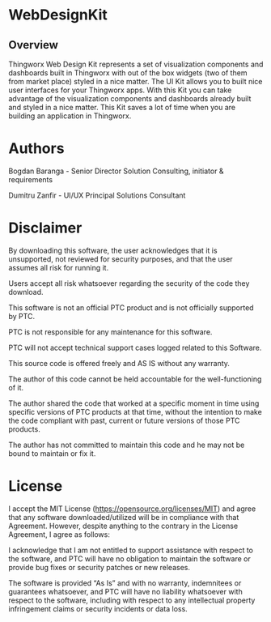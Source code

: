 # WebDesignKit

## Overview 

Thingworx Web Design Kit represents a set of visualization components and dashboards built in Thingworx with out of the box widgets (two of them from market place) styled in a nice matter. The UI Kit allows you to built nice user interfaces for your Thingworx apps. With this Kit you can take advantage of the visualization components and dashboards already built and styled in a nice matter.
This Kit saves a lot of time when you are building an application in Thingworx.



# Authors
Bogdan Baranga - Senior Director Solution Consulting, initiator & requirements 

Dumitru Zanfir - UI/UX Principal Solutions Consultant


# Disclaimer
By downloading this software, the user acknowledges that it is unsupported, not reviewed for security purposes, and that the user assumes all risk for running it.

Users accept all risk whatsoever regarding the security of the code they download.

This software is not an official PTC product and is not officially supported by PTC.

PTC is not responsible for any maintenance for this software.

PTC will not accept technical support cases logged related to this Software.

This source code is offered freely and AS IS without any warranty.

The author of this code cannot be held accountable for the well-functioning of it.

The author shared the code that worked at a specific moment in time using specific versions of PTC products at that time, without the intention to make the code compliant with past, current or future versions of those PTC products.

The author has not committed to maintain this code and he may not be bound to maintain or fix it.


# License
I accept the MIT License (https://opensource.org/licenses/MIT) and agree that any software downloaded/utilized will be in compliance with that Agreement. However, despite anything to the contrary in the License Agreement, I agree as follows:

I acknowledge that I am not entitled to support assistance with respect to the software, and PTC will have no obligation to maintain the software or provide bug fixes or security patches or new releases.

The software is provided “As Is” and with no warranty, indemnitees or guarantees whatsoever, and PTC will have no liability whatsoever with respect to the software, including with respect to any intellectual property infringement claims or security incidents or data loss.
